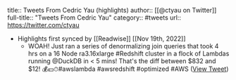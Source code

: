 title:: Tweets From Cedric Yau (highlights)
author:: [[@ctyau on Twitter]]
full-title:: "Tweets From Cedric Yau"
category:: #tweets
url:: https://twitter.com/ctyau

- Highlights first synced by [[Readwise]] [[Nov 19th, 2022]]
	- WOAH! Just ran a series of denormalizing join queries that took 4 hrs on a 16 Node ra3.16xlarge #Redshift cluster in a flock of Lambdas running @DuckDB in  < 5 mins! That's the diff between $832 and $12! 💰💵⏱#awslambda #awsredshift #optimized #AWS ([View Tweet](https://twitter.com/ctyau/status/1525231458402574339))